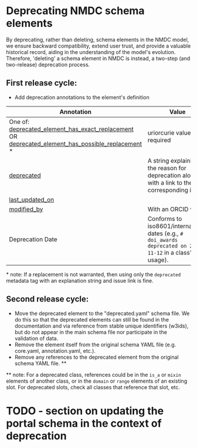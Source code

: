 # Deprecating NMDC schema elements

By deprecating, rather than deleting, schema elements in the NMDC model, we ensure backward compatibility, extend user 
trust, and provide a valuable historical record, aiding in the understanding of the model's evolution. Therefore, 
'deleting' a schema element in NMDC is instead, a two-step (and two-release) deprecation process.

## First release cycle:

- Add deprecation annotations to the element's definition

| Annotation                                                                                                                                                                                                                                                                           | Value                     |
|--------------------------------------------------------------------------------------------------------------------------------------------------------------------------------------------------------------------------------------------------------------------------------------|---------------------------|
| One of: [deprecated_element_has_exact_replacement](https://linkml.io/linkml-model/latest/docs/deprecated_element_has_exact_replacement/) OR [deprecated_element_has_possible_replacement](https://linkml.io/linkml-model/latest/docs/deprecated_element_has_possible_replacement/) * | uriorcurie value required |
| [deprecated](https://linkml.io/linkml-model/latest/docs/deprecated/)                                                                                                                                                                                                                 | A string explaining the reason for deprecation along with a link to the corresponding issue. |
| [last_updated_on](https://linkml.io/linkml-model/latest/docs/last_updated_on/)                                                                                                                                                                                                       |                           |
| [modified_by](https://linkml.io/linkml-model/latest/docs/modified_by/)                                                                                                                                                                                                               | With an ORCID value       |
| Deprecation Date                                                                                                                                                                                                                                                                     | Conforms to iso8601/international dates (e.g., `# doi_awards deprecated on 2023-11-12` in a class's usage). |

\* note: If a replacement is not warranted, then using only the `deprecated` metadata tag with an explanation 
string and issue link is fine.

## Second release cycle:

- Move the deprecated element to the "deprecated.yaml" schema file.  We do this so that the deprecated elements can
still be found in the documentation and via reference from stable unique identifiers (w3ids), but do not appear in the
main schema file nor participate in the validation of data.
- Remove the element itself from the original schema YAML file (e.g. core.yaml, annotation.yaml, etc.). 
- Remove any references to the deprecated element from the original schema YAML file. \*\*  

\*\* note: For a deprecated class, references could be in the `is_a` or `mixin` elements of another class, 
or in the `domain` or `range` elements of an existing slot. For deprecated slots, check all classes that reference that slot, etc.  


# TODO - section on updating the portal schema in the context of deprecation